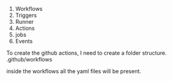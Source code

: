 1. Workflows
2. Triggers
3. Runner
4. Actions
5. jobs
6. Events


To create the github actions, I need to create a folder structure.
.github/workflows

inside the workflows all the yaml files will be present.


